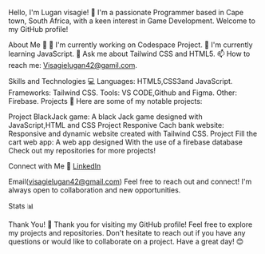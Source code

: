 Hello, I'm Lugan visagie! 👋
I'm a passionate Programmer based in Cape town, South Africa, with a keen interest in Game Development. Welcome to my GitHub profile!

About Me 🌟
🔭 I'm currently working on Codespace Project.
🌱 I'm currently learning JavaScript.
💬 Ask me about Tailwind CSS and HTML5.
📫 How to reach me: Visagielugan42@gamil.com.

Skills and Technologies 💻
Languages: HTML5,CSS3and JavaScript.
Frameworks: Tailwind CSS.
Tools: VS CODE,Github and Figma.
Other: Firebase.
Projects 🚀
Here are some of my notable projects:

Project BlackJack game: A black Jack game designed with JavaScript,HTML and CSS
Project Responive Cach bank website: Responsive and dynamic website created with Tailwind CSS.
Project Fill the cart web app: A web app designed With the use of a firebase database
Check out my repositories for more projects!

Connect with Me 📱
[LinkedIn](lugan-visagie-ab3794268)

Email(visagielugan42@gmail.com)
Feel free to reach out and connect! I'm always open to collaboration and new opportunities.

Stats 📊


Thank You! 🙏
Thank you for visiting my GitHub profile! Feel free to explore my projects and repositories. Don't hesitate to reach out if you have any questions or would like to collaborate on a project. Have a great day! 😊

